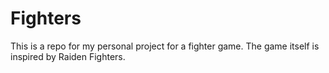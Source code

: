 # Fighters
This is a repo for my personal project for a fighter game.
The game itself is inspired by Raiden Fighters.
